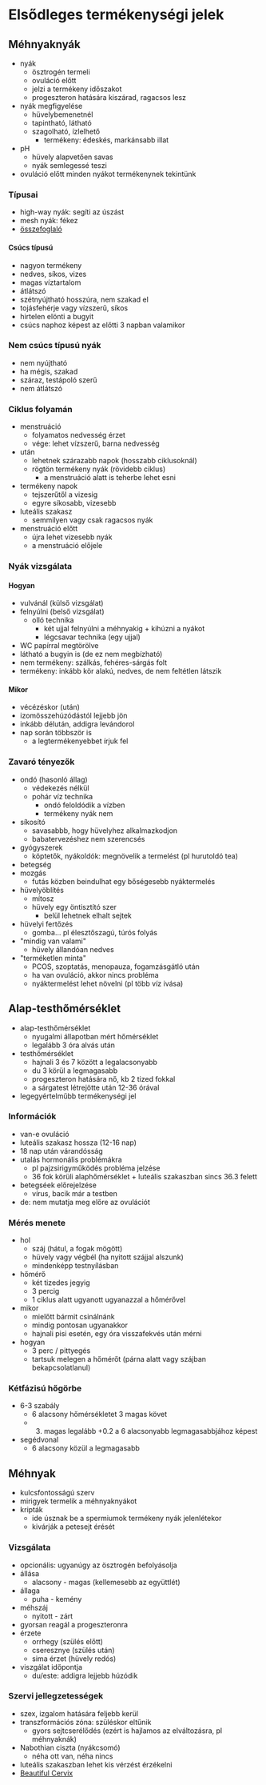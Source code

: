 # Elsődleges termékenységi jelek

## Méhnyaknyák

- nyák
	- ösztrogén termeli
	- ovuláció előtt
	- jelzi a termékeny időszakot
	- progeszteron hatására kiszárad, ragacsos lesz
- nyák megfigyelése
	- hüvelybemenetnél
	- tapintható, látható
	- szagolható, ízlelhető
		- termékeny: édeskés, markánsabb illat
- pH
	- hüvely alapvetően savas
	- nyák semlegessé teszi
- ovuláció előtt minden nyákot termékenynek tekintünk

### Típusai

- high-way nyák: segíti az úszást
- mesh nyák: fékez
- [összefoglaló](http://hormonmentes.hu/tanfolyam/wp-content/uploads/2016/07/Nedvess%C3%A9gek-a-ciklus-f%C3%A1zisaiban.pdf)

#### Csúcs típusú

- nagyon termékeny
- nedves, síkos, vizes
- magas víztartalom
- átlátszó
- szétnyújtható hosszúra, nem szakad el 
- tojásfehérje vagy vízszerű, síkos
- hirtelen elönti a bugyit
- csúcs naphoz képest az előtti 3 napban valamikor

### Nem csúcs típusú nyák

- nem nyújtható
- ha mégis, szakad
- száraz, testápoló szerű
- nem átlátszó

### Ciklus folyamán

- menstruáció
	- folyamatos nedvesség érzet
	- vége: lehet vízszerű, barna nedvesség
- után
	- lehetnek szárazabb napok (hosszabb ciklusoknál)
	- rögtön termékeny nyák (rövidebb ciklus)
		- a menstruáció alatt is teherbe lehet esni
- termékeny napok
	- tejszerűtől a vizesig
	- egyre síkosabb, vizesebb
- luteális szakasz
	- semmilyen vagy csak ragacsos nyák
- menstruáció előtt
	- újra lehet vizesebb nyák
	- a menstruáció előjele

### Nyák vizsgálata

#### Hogyan

- vulvánál (külső vizsgálat)
- felnyúlni (belső vizsgálat)
	- olló technika
		- két ujjal felnyúlni a méhnyakig + kihúzni a nyákot
		- légcsavar technika (egy ujjal)
- WC papírral megtörölve
- látható a bugyin is (de ez nem megbízható)
- nem termékeny: szálkás, fehéres-sárgás folt
- termékeny: inkább kör alakú, nedves, de nem feltétlen látszik

#### Mikor

- vécézéskor (után)
- izomösszehúzódástól lejjebb jön
- inkább délután, addigra levándorol
- nap során többször is
	- a legtermékenyebbet írjuk fel

### Zavaró tényezők

- ondó (hasonló állag)
	- védekezés nélkül
	- pohár víz technika
		- ondó feloldódik a vízben
		- termékeny nyák nem
- síkosító
	- savasabbb, hogy hüvelyhez alkalmazkodjon
	- babatervezéshez nem szerencsés
- gyógyszerek
	- köptetők, nyákoldók: megnövelik a termelést (pl hurutoldó tea)
- betegség
- mozgás
	- futás közben beindulhat egy bőségesebb nyáktermelés
- hüvelyöblítés
	- mítosz
	- hüvely egy öntisztító szer
		- belül lehetnek elhalt sejtek
- hüvelyi fertőzés
	- gomba... pl élesztőszagú, túrós folyás
- "mindig van valami"
	- hüvely állandóan nedves
- "terméketlen minta"
	- PCOS, szoptatás, menopauza, fogamzásgátló után
	- ha van ovuláció, akkor nincs probléma
	- nyáktermelést lehet növelni (pl több víz ivása)

## Alap-testhőmérséklet

- alap-testhőmérséklet
	- nyugalmi állapotban mért hőmérséklet
	- legalább 3 óra alvás után
- testhőmérséklet
	- hajnali 3 és 7 között a legalacsonyabb
	- du 3 körül a legmagasabb
	- progeszteron hatására nő, kb 2 tized fokkal
	- a sárgatest létrejötte után 12-36 órával
- legegyértelműbb termékenységi jel

### Információk

- van-e ovuláció
- luteális szakasz hossza (12-16 nap)
- 18 nap után várandósság
- utalás hormonális problémákra
	- pl pajzsirigyműködés probléma jelzése
	- 36 fok körüli alaphőmérséklet + luteális szakaszban sincs 36.3 felett
- betegséek előrejelzése
	- vírus, bacik már a testben
- de: nem mutatja meg előre az ovulációt

### Mérés menete

- hol
	- száj (hátul, a fogak mögött)
	- hüvely vagy végbél (ha nyitott szájjal alszunk)
	- mindenképp testnyílásban
- hőmérő
	- két tizedes jegyig
	- 3 percig
	- 1 ciklus alatt ugyanott ugyanazzal a hőmérővel
- mikor
	- mielőtt bármit csinálnánk
	- mindig pontosan ugyanakkor
	- hajnali pisi esetén, egy óra visszafekvés után mérni
- hogyan
	- 3 perc / pittyegés
	- tartsuk melegen a hőmérőt (párna alatt vagy szájban bekapcsolatlanul)

### Kétfázisú hőgörbe

- 6-3 szabály
	- 6 alacsony hőmérsékletet 3 magas követ
	- 3. magas legalább +0.2 a 6 alacsonyabb legmagasabbjához képest
- segédvonal
	- 6 alacsony közül a legmagasabb

## Méhnyak

 - kulcsfontosságú szerv
 - mirigyek termelik a méhnyaknyákot
 - kripták
 	- ide úsznak be a spermiumok termékeny nyák jelenlétekor
 	- kivárják a petesejt érését

### Vizsgálata

- opcionális: ugyanúgy az ösztrogén befolyásolja
- állása
	- alacsony - magas (kellemesebb az együttlét)
- állaga
	- puha - kemény
- méhszáj
	- nyitott - zárt
- gyorsan reagál a progeszteronra
- érzete
	- orrhegy (szülés előtt)
	- cseresznye (szülés után)
	- sima érzet (hüvely redós)
- viszgálat időpontja
	- du/este: addigra lejjebb húzódik

### Szervi jellegzetességek

- szex, izgalom hatására feljebb kerül
- transzformációs zóna: szüléskor eltűnik
	- gyors sejtcserélődés (ezért is hajlamos az elváltozásra, pl méhnyaknák)
-  Nabothian ciszta (nyákcsomó)
	- néha ott van, néha nincs
- luteális szakaszban lehet kis vérzést érzékelni
- [Beautiful Cervix](https://www.beautifulcervix.com/)
